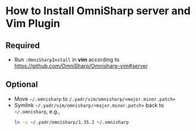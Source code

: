 # How to Install OmniSharp server and Vim Plugin

## Required

- Run `:OmniSharpInstall` in **vim** according to https://github.com/OmniSharp/Omnisharp-vim#server

## Optional

- Move `~/.omnisharp` to `/.yadr/vim/omnisharp/<major.minor.patch>`
- Symlink `~/.yadr/vim/omnisharp/<major.minor.patch>` back to `~/.omnisharp`, e.g., 
  ```bash
  ln -s ~/.yadr/omnisharp/1.35.3 ~/.omnisharp
  ```
